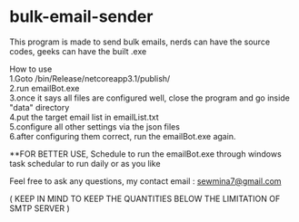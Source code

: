 # bulk-email-sender
This program is made to send bulk emails, nerds can have the source codes, geeks can have the built .exe

How to use
<br>
1.Goto /bin/Release/netcoreapp3.1/publish/ <br>
2.run emailBot.exe <br>
3.once it says all files are configured well, close the program and go inside "data" directory<br>
4.put the target email list in emailList.txt<br>
5.configure all other settings via the json files<br>
6.after configuring them correct, run the emailBot.exe again.<br>


**FOR BETTER USE, Schedule to run the emailBot.exe through windows task schedular to run daily or as you like

Feel free to ask any questions,
my contact email : sewmina7@gmail.com

( KEEP IN MIND TO KEEP THE QUANTITIES BELOW THE LIMITATION OF SMTP SERVER )
